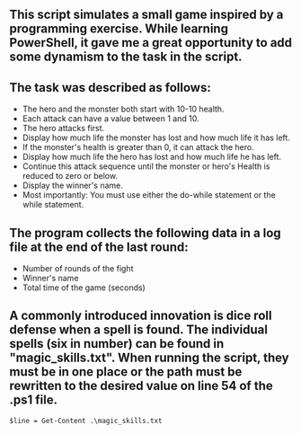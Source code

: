 ## This script simulates a small game inspired by a programming exercise. While learning PowerShell, it gave me a great opportunity to add some dynamism to the task in the script.

## The task was described as follows:

- The hero and the monster both start with 10-10 health.
- Each attack can have a value between 1 and 10.
- The hero attacks first.
- Display how much life the monster has lost and how much life it has left.
- If the monster's health is greater than 0, it can attack the hero.
- Display how much life the hero has lost and how much life he has left.
- Continue this attack sequence until the monster or hero's Health is reduced to zero or below.
- Display the winner's name.
- Most importantly: You must use either the do-while statement or the while statement.

## The program collects the following data in a log file at the end of the last round:

- Number of rounds of the fight
- Winner's name
- Total time of the game (seconds)

## A commonly introduced innovation is dice roll defense when a spell is found. The individual spells (six in number) can be found in "magic_skills.txt". When running the script, they must be in one place or the path must be rewritten to the desired value on line 54 of the .ps1 file.

`$line = Get-Content .\magic_skills.txt`